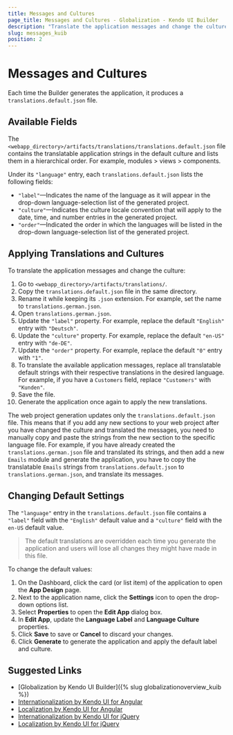 ```yaml
---
title: Messages and Cultures
page_title: Messages and Cultures - Globalization - Kendo UI Builder
description: "Translate the application messages and change the culture locale when working with the Kendo UI Builder."
slug: messages_kuib
position: 2
---
```


# Messages and Cultures

Each time the Builder generates the application, it produces a `translations.default.json` file.

## Available Fields

The `<webapp_directory>/artifacts/translations/translations.default.json` file contains the translatable application strings in the default culture and lists them in a hierarchical order. For example, modules > views > components.

Under its `"language"` entry, each `translations.default.json` lists the following fields:

* `"label"`&mdash;Indicates the name of the language as it will appear in the drop-down language-selection list of the generated project.
* `"culture"`&mdash;Indicates the culture locale convention that will apply to the date, time, and number entries in the generated project.
* `"order"`&mdash;Indicated the order in which the languages will be listed in the drop-down language-selection list of the generated project.

## Applying Translations and Cultures

To translate the application messages and change the culture:

1. Go to `<webapp_directory>/artifacts/translations/`.
1. Copy the `translations.default.json` file in the same directory.
1. Rename it while keeping its `.json` extension. For example, set the name to `translations.german.json`.
1. Open `translations.german.json`.
1. Update the `"label"` property. For example, replace the default `"English"` entry with `"Deutsch"`.
1. Update the `"culture"` property. For example, replace the default `"en-US"` entry with `"de-DE"`.
1. Update the `"order"` property. For example, replace the default `"0"` entry with `"1"`.
1. To translate the available application messages, replace all translatable default strings with their respective translations in the desired language. For example, if you have a `Customers` field, replace `"Customers"` with `"Kunden"`.
1. Save the file.
1. Generate the application once again to apply the new translations.

The web project generation updates only the `translations.default.json` file. This means that if you add any new sections to your web project after you have changed the culture and translated the messages, you need to manually copy and paste the strings from the new section to the specific language file. For example, if you have already created the `translations.german.json` file and translated its strings, and then add a new `Emails` module and generate the application, you have to copy the translatable `Emails` strings from `translations.default.json` to `translations.german.json`, and translate its messages.

## Changing Default Settings

The `"language"` entry in the `translations.default.json` file contains a `"label"` field with the `"English"` default value and a `"culture"` field with the `en-US` default value.

> The default translations are overridden each time you generate the application and users will lose all changes they might have made in this file.

To change the default values:

1. On the Dashboard, click the card (or list item) of the application to open the **App Design** page.
1. Next to the application name, click the **Settings** icon to open the drop-down options list.
1. Select **Properties** to open the **Edit App** dialog box.
1. In **Edit App**, update the **Language Label** and **Language Culture** properties.
1. Click **Save** to save or **Cancel** to discard your changes.
1. Click **Generate** to generate the application and apply the default label and culture.

## Suggested Links

* [Globalization by Kendo UI Builder]({% slug globalizationoverview_kuib %})
* [Internationalization by Kendo UI for Angular](https://www.telerik.com/kendo-angular-ui/components/internationalization/)
* [Localization by Kendo UI for Angular](https://www.telerik.com/kendo-angular-ui/components/localization/)
* [Internationalization by Kendo UI for jQuery](https://docs.telerik.com/kendo-ui/framework/globalization/overview)
* [Localization by Kendo UI for jQuery](https://docs.telerik.com/kendo-ui/framework/localization/overview)
